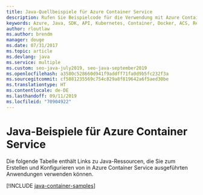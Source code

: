 ```yaml
---
title: Java-Quellbeispiele für Azure Container Service
description: Rufen Sie Beispielcode für die Verwendung mit Azure Container Service aus Ihren Java-Apps ab.
keywords: Azure, Java, SDK, API, Kubernetes, Container, Docker, ACS, Registrierung, Images
author: rloutlaw
ms.author: brendm
manager: douge
ms.date: 07/31/2017
ms.topic: article
ms.devlang: java
ms.service: multiple
ms.custom: seo-java-july2019, seo-java-september2019
ms.openlocfilehash: a3580c528660d941f9addff71fa0d9b5fc232f3a
ms.sourcegitcommit: cf5881235569c754c829a8f819642a6f5aed30be
ms.translationtype: HT
ms.contentlocale: de-DE
ms.lasthandoff: 09/11/2019
ms.locfileid: "70904922"
---
```

# <a name="java-samples-for-azure-container-service"></a>Java-Beispiele für Azure Container Service

Die folgende Tabelle enthält Links zu Java-Ressourcen, die Sie zum Erstellen und Konfigurieren von in Azure Container Service ausgeführten Anwendungen verwenden können.

[!INCLUDE [java-container-samples](includes/java-container-samples.md)]